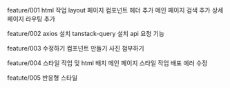 feature/001
html 작업
layout 페이지 컴포넌트 헤더 추가
메인 페이지 검색 추가
상세페이지 라우팅 추가

feature/002
axios 설치
tanstack-query 설치
api 요청 기능

feature/003
수정하기 컴포넌트 만들기
사진 첨부하기

feature/004
스타일 작업 및 html 배치
메인 페이지 스타일 작업
배포 에러 수정

featute/005
반응형 스타일
